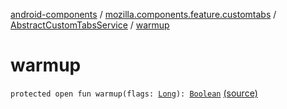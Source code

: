 [android-components](../../index.md) / [mozilla.components.feature.customtabs](../index.md) / [AbstractCustomTabsService](index.md) / [warmup](./warmup.md)

# warmup

`protected open fun warmup(flags: `[`Long`](https://kotlinlang.org/api/latest/jvm/stdlib/kotlin/-long/index.html)`): `[`Boolean`](https://kotlinlang.org/api/latest/jvm/stdlib/kotlin/-boolean/index.html) [(source)](https://github.com/mozilla-mobile/android-components/blob/master/components/feature/customtabs/src/main/java/mozilla/components/feature/customtabs/AbstractCustomTabsService.kt#L57)